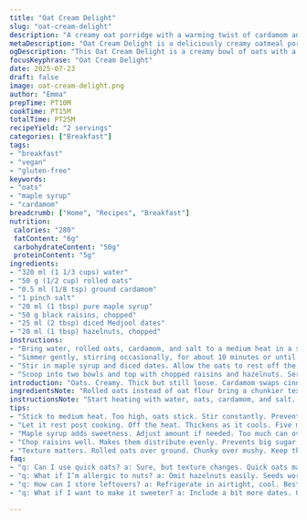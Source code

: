 ```yaml
---
title: "Oat Cream Delight"
slug: "oat-cream-delight"
description: "A creamy oat porridge with a warming twist of cardamom and maple syrup. Uses rolled oats instead of ground. Reduced water to increase richness. Includes black raisins and chopped hazelnuts. Cinnamon replaced by cardamom for aroma. Enhanced texture with an extra pinch of salt. Sweetness balanced with date puree and maple syrup. Quick simmering and resting time adjustment for creamier consistency. No gluten. Vegan, nut-free option possible by omitting nuts."
metaDescription: "Oat Cream Delight is a deliciously creamy oatmeal porridge with cardamom and maple syrup, topped with chewy raisins and crunchy hazelnuts."
ogDescription: "This Oat Cream Delight is a creamy bowl of oats with a twist. Cardamom, maple syrup, raisins, and hazelnuts blend for a delightful breakfast."
focusKeyphrase: "Oat Cream Delight"
date: 2025-07-23
draft: false
image: oat-cream-delight.png
author: "Emma"
prepTime: PT10M
cookTime: PT15M
totalTime: PT25M
recipeYield: "2 servings"
categories: ["Breakfast"]
tags:
- "breakfast"
- "vegan"
- "gluten-free"
keywords:
- "oats"
- "maple syrup"
- "cardamom"
breadcrumb: ["Home", "Recipes", "Breakfast"]
nutrition: 
 calories: "280"
 fatContent: "6g"
 carbohydrateContent: "50g"
 proteinContent: "5g"
ingredients:
- "320 ml (1 1/3 cups) water"
- "50 g (1/2 cup) rolled oats"
- "0.5 ml (1/8 tsp) ground cardamom"
- "1 pinch salt"
- "20 ml (1 tbsp) pure maple syrup"
- "50 g black raisins, chopped"
- "25 ml (2 tbsp) diced Medjool dates"
- "20 ml (1 tbsp) hazelnuts, chopped"
instructions:
- "Bring water, rolled oats, cardamom, and salt to a medium heat in a small saucepan."
- "Simmer gently, stirring occasionally, for about 10 minutes or until oats soften and the mixture thickens slightly."
- "Stir in maple syrup and diced dates. Allow the oats to rest off the heat for a few minutes to thicken further."
- "Scoop into two bowls and top with chopped raisins and hazelnuts. Serve warm."
introduction: "Oats. Creamy. Thick but still loose. Cardamom swaps cinnamon. Raisins add chewy bursts. Rolled oats give more texture than ground—bite, not just mush. Maple syrup and dates layer sweetness but keep it natural. No dairy here. Water quantity trimmed down. More body, less liquid. Quick simmer—no long wait. Rest time included though. Nuts are hazelnuts now, earthy and mild but riskier for allergies. Can skip them if needed. Rustic feel but simple. Breakfast, brunch, whenever really. Eat it straight from the pot or topped, whatever mood hits. Nut-free or gluten options easy. No fuss, just good ingredients doing their thing."
ingredientsNote: "Rolled oats instead of oat flour bring a chunkier texture, offering a bite instead of a smooth porridge. Water reduced slightly to make it less watery but still easy to eat. Cardamom replaces cinnamon; aromatic, floral, less typical, adds interest. Salt a tiny pinch but important to balance the sweet elements—the dates and raisins. Medjool dates chopped finely so their sweetness spreads evenly through the creamy oats. Black raisins chopped to prevent big sugar pockets but keep the chewy bursts. Maple syrup reduced slightly to control sweetness and add depth. Hazelnuts chosen for crunch and skin oils. They can be swapped for seeds or omitted for allergies or preference. Simple pantry staples, easy to find, practical tweaks to the classic oat cream base."
instructionsNote: "Start heating with water, oats, cardamom, and salt. Medium heat is key to avoid burning or sticking. Stir occasionally to prevent lumps and ensure even cooking. Around 10 minutes is enough for thickening but still soft, not gluey. After removing from heat, stir in maple syrup so the sugar doesn’t cook off and stays vibrant. Add chopped dates now to soften slightly without dissolving completely. Let rest off heat about 5 minutes; thickens the pot further and cools to eating temp. Serve straight from the pot into bowls to keep warmth. Top with chopped raisins and hazelnuts for texture contrast. Nuts or seeds can be added before or after cooking depending on preferred texture. Quick, hands-on, fuss-free but with layers of flavor and texture."
tips:
- "Stick to medium heat. Too high, oats stick. Stir constantly. Prevent lumps from forming. Focus on the texture. Creaminess should be thick but loose."
- "Let it rest post cooking. Off the heat. Thickens as it cools. Five minutes is key. Oats absorb more water then. Flavor deepens with time."
- "Maple syrup adds sweetness. Adjust amount if needed. Too much can overwhelm. Use less, balance it with dates. Try different sweeteners for twist."
- "Chop raisins well. Makes them distribute evenly. Prevents big sugar pockets. Hazelnuts add crunch. Can substitute with seeds. Think sunflower or pumpkin."
- "Texture matters. Rolled oats over ground. Chunky over mushy. Keep the chew factor alive. Each spoonful should feel satisfying and rich."
faq:
- "q: Can I use quick oats? a: Sure, but texture changes. Quick oats may become mushy. Rolled retain more bite. Adjust cooking time too."
- "q: What if I’m allergic to nuts? a: Omit hazelnuts easily. Seeds work well instead. Think sunflower or pepitas. No crunch but still tasty."
- "q: How can I store leftovers? a: Refrigerate in airtight, cool. Best within two days. Reheat gently on stove. Add splash of water if too thick."
- "q: What if I want to make it sweeter? a: Include a bit more dates. Or syrup. Consider alternatives like agave. Watch sweetness levels carefully."

---
```

